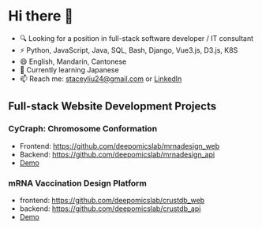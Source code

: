 # Hi there 👋

- 🔍 Looking for a position in full-stack software developer / IT consultant
- ⚡ Python, JavaScript, Java, SQL, Bash, Django, Vue3.js, D3.js, K8S 
- 😄 English, Mandarin, Cantonese
- 🌱 Currently learning Japanese
- 📫 Reach me: staceyliu24@gmail.com or [LinkedIn](https://www.linkedin.com/in/sitong-liu-238002209/)

## Full-stack Website Development Projects

### CyCraph: Chromosome Conformation
- Frontend: https://github.com/deepomicslab/mrnadesign_web
- Backend: https://github.com/deepomicslab/mrnadesign_api
- [Demo](README_fig/cygraph.png)

### mRNA Vaccination Design Platform
- frontend: https://github.com/deepomicslab/crustdb_web
- backend: https://github.com/deepomicslab/crustdb_api
- [Demo](README_fig/mrnadesign.png)
